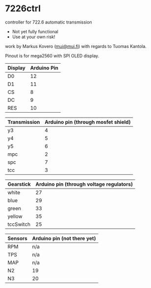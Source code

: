 # 7226ctrl
controller for 722.6 automatic transmission

- Not yet fully functional
- Use at your own risk!

work by Markus Kovero (mui@mui.fi) with regards to Tuomas Kantola.

Pinout is for mega2560 with SPI OLED display.

Display | Arduino Pin
------------ | -------------
D0|12
D1|11
CS|8
DC|9
RES|10

Transmission|Arduino pin (through mosfet shield)
------------ | -------------
y3|4
y4|5
y5|6
mpc|2
spc|7
tcc|3

Gearstick|Arduino pin (through voltage regulators)
------------ | -------------
white|27
blue|29
green|33
yellow|35
tccSwitch|25


Sensors|Arduino pin (not there yet)
------------ | -------------
RPM|n/a
TPS|n/a
MAP|n/a
N2|19
N3|20
